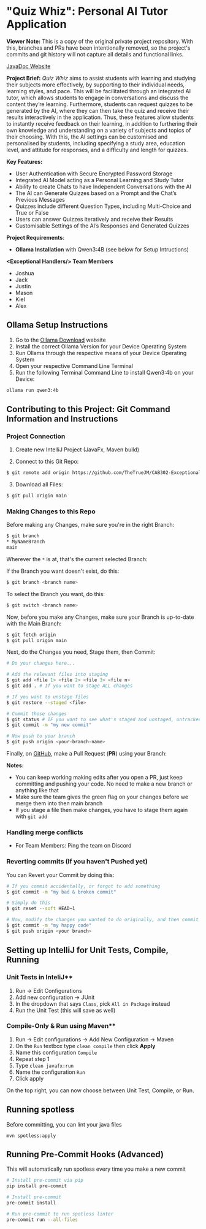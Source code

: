 # "Quiz Whiz": Personal AI Tutor Application

**Viewer Note:** This is a copy of the original private project repository. With this, branches and PRs have been intentionally removed, so the project's commits and git history will not capture all details and functional links.

[JavaDoc Website](https://thetruejm.github.io/CAB302-Exceptional-Handlers/apidocs/ai.tutor.cab302exceptionalhandlers/module-summary.html)

**Project Brief:** *Quiz Whiz* aims to assist students with learning and studying their subjects more effectively, by supporting to their individual needs, learning styles, and pace. This will be facilitated through an integrated AI tutor, which allows students to engage in conversations and discuss the content they’re learning. Furthermore, students can request quizzes to be generated by the AI, where they can then take the quiz and receive their results interactively in the application. Thus, these features allow students to instantly receive feedback on their learning, in addition to furthering their own knowledge and understanding on a variety of subjects and topics of their choosing. With this, the AI settings can be customised and personalised by students, including specifying a study area, education level, and attitude for responses, and a difficulty and length for quizzes.

**Key Features:**
- User Authentication with Secure Encrypted Password Storage
- Integrated AI Model acting as a Personal Learning and Study Tutor
- Ability to create Chats to have Independent Conversations with the AI
- The AI can Generate Quizzes based on a Prompt and the Chat’s Previous Messages
- Quizzes include different Question Types, including Multi-Choice and True or False
- Users can answer Quizzes iteratively and receive their Results
- Customisable Settings of the AI’s Responses and Generated Quizzes

**Project Requirements**:
- **Ollama Installation** with Qwen3:4B (see below for Setup Intructions)

**\<Exceptional Handlers/> Team Members**
- Joshua
- Jack
- Justin
- Mason
- Kiel
- Alex


## Ollama Setup Instructions
1. Go to the [Ollama Download](https://ollama.com/download) website
2. Install the correct Ollama Version for your Device Operating System
3. Run Ollama through the respective means of your Device Operating System
4. Open your respective Command Line Terminal
5. Run the following Terminal Command Line to install Qwen3:4b on your Device:
```bash
ollama run qwen3:4b
```

## Contributing to this Project: Git Command Information and Instructions
### Project Connection
1. Create new IntelliJ Project (JavaFx, Maven build)

2. Connect to this Git Repo:
```bash
$ git remote add origin https://github.com/TheTrueJM/CAB302-Exceptional-Handlers.git
```

3. Download all Files:
```bash
$ git pull origin main
```

### Making Changes to this Repo
Before making any Changes, make sure you're in the right Branch:
```bash
$ git branch
* MyNameBranch 
main
```
Wherever the `*` is at, that's the current selected Branch:


If the Branch you want doesn't exist, do this:
```bash
$ git branch <branch name>
```

To select the Branch you want, do this:
```bash
$ git switch <branch name>
```

Now, before you make any Changes, make sure your Branch is up-to-date with the Main Branch:
```bash
$ git fetch origin
$ git pull origin main
```

Next, do the Changes you need, Stage them, then Commit:
```bash
# Do your changes here...

# Add the relevant files into staging
$ git add <file 1> <file 2> <file 3> <file n>
$ git add . # If you want to stage ALL changes

# If you want to unstage files
$ git restore --staged <file>

# Commit those changes
$ git status # IF you want to see what's staged and unstaged, untracked files
$ git commit -m "my new commit"

# Now push to your branch
$ git push origin <your-branch-name>
```

Finally, on [GitHub](https://github.com/TheTrueJM/CAB302-Exceptional-Handlers/pulls), make a Pull Request (**PR**) using your Branch:

**Notes:**
- You can keep working making edits after you open a PR, just keep committing and pushing your code. No need to make a new branch or anything like that
- Make sure the team gives the green flag on your changes before we merge them into then main branch
- If you stage a file then make changes, you have to stage them again with `git add`

### Handling merge conflicts
- For Team Members: Ping the team on Discord

### Reverting commits (If you haven't Pushed yet)
You can Revert your Commit by doing this:
```bash
# If you commit accidentally, or forgot to add something
$ git commit -m "my bad & broken commit"

# Simply do this
$ git reset --soft HEAD~1

# Now, modify the changes you wanted to do originally, and then commit
$ git commit -m "my happy code"
$ git push origin <your branch>
```

## Setting up IntelliJ for Unit Tests, Compile, Running
### Unit Tests in InteliJ**
1. Run -> Edit Configurations
2. Add new configuration -> JUnit
3. In the dropdown that says `Class`, pick `All in Package` instead
4. Run the Unit Test (this will save as well)

### Compile-Only & Run using Maven**
1. Run -> Edit configurations -> Add New Configuration -> Maven
2. On the `Run` textbox type `clean compile` then click **Apply**
3. Name this configuration `Compile`
4. Repeat step 1
5. Type `clean javafx:run`
6. Name the configuration `Run`
7. Click apply

On the top right, you can now choose between Unit Test, Compile, or Run.

## Running spotless
Before committing, you can lint your java files
```
mvn spotless:apply
```

## Running Pre-Commit Hooks (Advanced)
This will automatically run spotless every time you make a new commit
```sh
# Install pre-commit via pip
pip install pre-commit

# Install pre-commit
pre-commit install

# Run pre-commit to run spotless linter
pre-commit run --all-files
```
